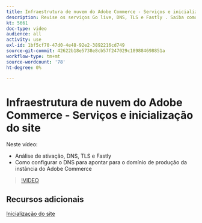 ```yaml
---
title: Infraestrutura de nuvem do Adobe Commerce - Serviços e inicialização do site
description: Revise os serviços Go live, DNS, TLS e Fastly . Saiba como configurar o DNS para apontar para o domínio de produção da instância do Adobe Commerce.
kt: 5661
doc-type: video
audience: all
activity: use
exl-id: 1bf5cf70-47d0-4e48-92e2-3892216cd749
source-git-commit: 42622b18e5738e8cb57f247029c189884698851a
workflow-type: tm+mt
source-wordcount: '78'
ht-degree: 0%

---
```


# Infraestrutura de nuvem do Adobe Commerce - Serviços e inicialização do site

Neste vídeo:

- Análise de ativação, DNS, TLS e Fastly
- Como configurar o DNS para apontar para o domínio de produção da instância do Adobe Commerce

>[!VIDEO](https://video.tv.adobe.com/v/35697?quality=12&learn=on)

## Recursos adicionais

[Inicialização do site](https://devdocs.magento.com/cloud/live/live.html)
